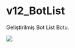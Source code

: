 # v12_BotList
Geliştirilmiş Bot List Botu.



<a href="https://discord.gg/dKmnsge" alt="Daha Fazlası İçin Katıl"><img src="https://cdn.discordapp.com/attachments/767740472969658378/767740516405215274/standard_6.gif"/></a>
